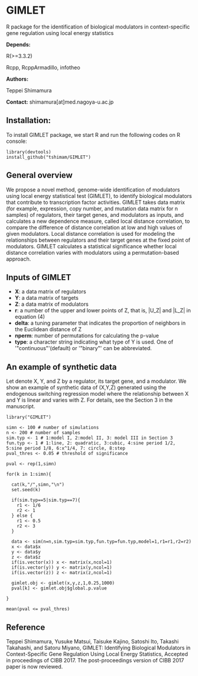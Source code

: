 # GIMLET
R package for the identification of biological modulators in context-specific gene regulation using local energy statistics

<strong>Depends:</strong>

R(>=3.3.2)

Rcpp, RcppArmadillo, infotheo

<strong>Authors:</strong>

Teppei Shimamura

<strong>Contact:</strong>
shimamura[at]med.nagoya-u.ac.jp

## Installation:

To install GIMLET package, we start R and run the following codes on R console:

```
library(devtools)
install_github("tshimam/GIMLET")
```

## General overview

We propose a novel method, genome-wide identification of modulators using local energy statistical test (GIMLET), to identify biological modulators that contribute to transcription factor activities.
GIMLET takes data matrix (for example, expression, copy number, and mutation data matrix for n samples) of regulators, their target genes, and modulators as inputs, and calculates a new dependence measure, called local distance correlation, to compare the difference of distance correlation at low and high values of given modulators. Local distance correlation is used for modeling the relationships between regulators and their target genes at the fixed point of modulators. GIMLET calculates a statistical significance whether local distance correlation varies with modulators using a permutation-based approach.

## Inputs of GIMLET

- **X**: a data matrix of regulators
- **Y**: a data matrix of targets
- **Z**: a data matrix of modulators
- **r**: a number of the upper and lower points of Z, that is, |U_Z| and |L_Z| in equation (4)
- **delta**: a tuning parameter that indicates the proportion of neighbors in the Euclidean distance of Z
- **nperm**: number of permutations for calculating the p-value
- **type**: a character string indicating what type of Y is used. One of '"continuous"'(default) or '"binary"' can be abbreviated.

## An example of synthetic data

Let denote X, Y, and Z by a regulator, its target gene, and a modulator. We show an example of synthetic data of (X,Y,Z) generated using the endogenous switching regression model where the relationship between X and Y is linear and varies with Z. For details, see the Section 3 in the manuscript.

```
library("GIMLET")

simn <- 100 # number of simulations
n <- 200 # number of samples
sim.typ <- 1 # 1:model I, 2:model II, 3: model III in Section 3
fun.typ <- 1 # 1:line, 2: quadratic, 3:cubic, 4:sine period 1/2, 5:sine period 1/8, 6:x^1/4, 7: circle, 8:step
pval_thres <- 0.05 # threshold of significance

pval <- rep(1,simn)

for(k in 1:simn){

  cat(k,"/",simn,"\n")
  set.seed(k)

  if(sim.typ==5|sim.typ==7){
    r1 <- 1/6
    r2 <- 1
  } else {
    r1 <- 0.5
    r2 <- 3
  }

  data <- sim(n=n,sim.typ=sim.typ,fun.typ=fun.typ,model=1,r1=r1,r2=r2)
  x <- data$x
  y <- data$y
  z <- data$z
  if(is.vector(x)) x <- matrix(x,ncol=1)
  if(is.vector(y)) y <- matrix(y,ncol=1)
  if(is.vector(z)) z <- matrix(z,ncol=1)

  gimlet.obj <- gimlet(x,y,z,1,0.25,1000)
  pval[k] <- gimlet.obj$global.p.value

}

mean(pval <= pval_thres)

```

## Reference
Teppei Shimamura, Yusuke Matsui, Taisuke Kajino, Satoshi Ito, Takashi Takahashi, and Satoru Miyano, GIMLET: Identifying Biological Modulators in Context-Specific Gene Regulation Using Local Energy Statistics, Accepted in proceedings of CIBB 2017. The post-proceedings version of CIBB 2017 paper is now reviewed.
